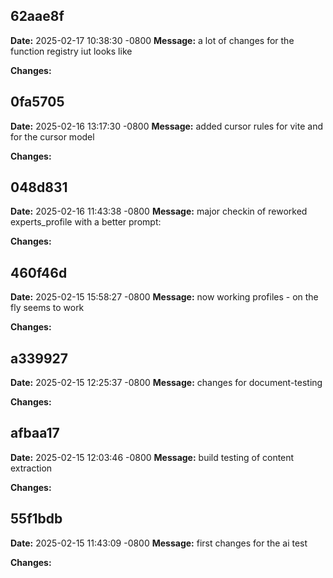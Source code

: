 ## 62aae8f
**Date:** 2025-02-17 10:38:30 -0800
**Message:** a lot of changes for the function registry iut looks like

**Changes:**



## 0fa5705
**Date:** 2025-02-16 13:17:30 -0800
**Message:** added cursor rules for vite and for the cursor model

**Changes:**



## 048d831
**Date:** 2025-02-16 11:43:38 -0800
**Message:** major checkin of reworked experts_profile with a better prompt:

**Changes:**



## 460f46d
**Date:** 2025-02-15 15:58:27 -0800
**Message:** now working profiles - on the fly seems to work

**Changes:**



## a339927
**Date:** 2025-02-15 12:25:37 -0800
**Message:** changes for document-testing

**Changes:**



## afbaa17
**Date:** 2025-02-15 12:03:46 -0800
**Message:** build testing of content extraction

**Changes:**



## 55f1bdb
**Date:** 2025-02-15 11:43:09 -0800
**Message:** first changes for the ai test

**Changes:**


